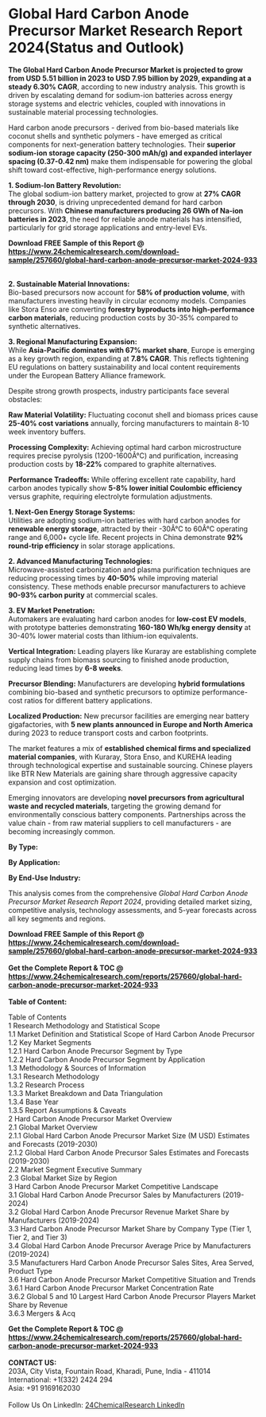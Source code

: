 <h1>Global Hard Carbon Anode Precursor Market Research Report 2024(Status and Outlook)</h1><p><strong>The Global Hard Carbon Anode Precursor Market is projected to grow from USD 5.51 billion in 2023 to USD 7.95 billion by 2029, expanding at a steady 6.30% CAGR</strong>, according to new industry analysis. This growth is driven by escalating demand for sodium-ion batteries across energy storage systems and electric vehicles, coupled with innovations in sustainable material processing technologies.</p><p>Hard carbon anode precursors - derived from bio-based materials like coconut shells and synthetic polymers - have emerged as critical components for next-generation battery technologies. Their <strong>superior sodium-ion storage capacity (250-300 mAh/g) and expanded interlayer spacing (0.37-0.42 nm)</strong> make them indispensable for powering the global shift toward cost-effective, high-performance energy solutions.</p><p><strong>1. Sodium-Ion Battery Revolution:</strong><br>
The global sodium-ion battery market, projected to grow at <strong>27% CAGR through 2030</strong>, is driving unprecedented demand for hard carbon precursors. With <strong>Chinese manufacturers producing 26 GWh of Na-ion batteries in 2023</strong>, the need for reliable anode materials has intensified, particularly for grid storage applications and entry-level EVs.</p><div><b>Download FREE Sample of this Report @ 
            <a href="https://www.24chemicalresearch.com/download-sample/257660/global-hard-carbon-anode-precursor-market-2024-933">
            https://www.24chemicalresearch.com/download-sample/257660/global-hard-carbon-anode-precursor-market-2024-933</a></b></div><br><p><strong>2. Sustainable Material Innovations:</strong><br>
Bio-based precursors now account for <strong>58% of production volume</strong>, with manufacturers investing heavily in circular economy models. Companies like Stora Enso are converting <strong>forestry byproducts into high-performance carbon materials</strong>, reducing production costs by 30-35% compared to synthetic alternatives.</p><p><strong>3. Regional Manufacturing Expansion:</strong><br>
While <strong>Asia-Pacific dominates with 67% market share</strong>, Europe is emerging as a key growth region, expanding at <strong>7.8% CAGR</strong>. This reflects tightening EU regulations on battery sustainability and local content requirements under the European Battery Alliance framework.</p><p>Despite strong growth prospects, industry participants face several obstacles:</p><p><strong>Raw Material Volatility:</strong> Fluctuating coconut shell and biomass prices cause <strong>25-40% cost variations</strong> annually, forcing manufacturers to maintain 8-10 week inventory buffers.</p><p><strong>Processing Complexity:</strong> Achieving optimal hard carbon microstructure requires precise pyrolysis (1200-1600Â°C) and purification, increasing production costs by <strong>18-22%</strong> compared to graphite alternatives.</p><p><strong>Performance Tradeoffs:</strong> While offering excellent rate capability, hard carbon anodes typically show <strong>5-8% lower initial Coulombic efficiency</strong> versus graphite, requiring electrolyte formulation adjustments.</p><p><strong>1. Next-Gen Energy Storage Systems:</strong><br>
Utilities are adopting sodium-ion batteries with hard carbon anodes for <strong>renewable energy storage</strong>, attracted by their -30Â°C to 60Â°C operating range and 6,000+ cycle life. Recent projects in China demonstrate <strong>92% round-trip efficiency</strong> in solar storage applications.</p><p><strong>2. Advanced Manufacturing Technologies:</strong><br>
Microwave-assisted carbonization and plasma purification techniques are reducing processing times by <strong>40-50%</strong> while improving material consistency. These methods enable precursor manufacturers to achieve <strong>90-93% carbon purity</strong> at commercial scales.</p><p><strong>3. EV Market Penetration:</strong><br>
Automakers are evaluating hard carbon anodes for <strong>low-cost EV models</strong>, with prototype batteries demonstrating <strong>160-180 Wh/kg energy density</strong> at 30-40% lower material costs than lithium-ion equivalents.</p><p><strong>Vertical Integration:</strong> Leading players like Kuraray are establishing complete supply chains from biomass sourcing to finished anode production, reducing lead times by <strong>6-8 weeks</strong>.</p><p><strong>Precursor Blending:</strong> Manufacturers are developing <strong>hybrid formulations</strong> combining bio-based and synthetic precursors to optimize performance-cost ratios for different battery applications.</p><p><strong>Localized Production:</strong> New precursor facilities are emerging near battery gigafactories, with <strong>5 new plants announced in Europe and North America</strong> during 2023 to reduce transport costs and carbon footprints.</p><p>The market features a mix of <strong>established chemical firms and specialized material companies</strong>, with Kuraray, Stora Enso, and KUREHA leading through technological expertise and sustainable sourcing. Chinese players like BTR New Materials are gaining share through aggressive capacity expansion and cost optimization.</p><p>Emerging innovators are developing <strong>novel precursors from agricultural waste and recycled materials</strong>, targeting the growing demand for environmentally conscious battery components. Partnerships across the value chain - from raw material suppliers to cell manufacturers - are becoming increasingly common.</p><p><strong>By Type:</strong></p><p><strong>By Application:</strong></p><p><strong>By End-Use Industry:</strong></p><p>This analysis comes from the comprehensive <em>Global Hard Carbon Anode Precursor Market Research Report 2024</em>, providing detailed market sizing, competitive analysis, technology assessments, and 5-year forecasts across all key segments and regions.</p><div><b>Download FREE Sample of this Report @ 
            <a href="https://www.24chemicalresearch.com/download-sample/257660/global-hard-carbon-anode-precursor-market-2024-933">
            https://www.24chemicalresearch.com/download-sample/257660/global-hard-carbon-anode-precursor-market-2024-933</a></b></div><br><div><b>Get the Complete Report & TOC @ 
            <a href="https://www.24chemicalresearch.com/reports/257660/global-hard-carbon-anode-precursor-market-2024-933">
            https://www.24chemicalresearch.com/reports/257660/global-hard-carbon-anode-precursor-market-2024-933</a></b></div><br>
            <b>Table of Content:</b><p>Table of Contents<br />
1 Research Methodology and Statistical Scope<br />
1.1 Market Definition and Statistical Scope of Hard Carbon Anode Precursor<br />
1.2 Key Market Segments<br />
1.2.1 Hard Carbon Anode Precursor Segment by Type<br />
1.2.2 Hard Carbon Anode Precursor Segment by Application<br />
1.3 Methodology & Sources of Information<br />
1.3.1 Research Methodology<br />
1.3.2 Research Process<br />
1.3.3 Market Breakdown and Data Triangulation<br />
1.3.4 Base Year<br />
1.3.5 Report Assumptions & Caveats<br />
2 Hard Carbon Anode Precursor Market Overview<br />
2.1 Global Market Overview<br />
2.1.1 Global Hard Carbon Anode Precursor Market Size (M USD) Estimates and Forecasts (2019-2030)<br />
2.1.2 Global Hard Carbon Anode Precursor Sales Estimates and Forecasts (2019-2030)<br />
2.2 Market Segment Executive Summary<br />
2.3 Global Market Size by Region<br />
3 Hard Carbon Anode Precursor Market Competitive Landscape<br />
3.1 Global Hard Carbon Anode Precursor Sales by Manufacturers (2019-2024)<br />
3.2 Global Hard Carbon Anode Precursor Revenue Market Share by Manufacturers (2019-2024)<br />
3.3 Hard Carbon Anode Precursor Market Share by Company Type (Tier 1, Tier 2, and Tier 3)<br />
3.4 Global Hard Carbon Anode Precursor Average Price by Manufacturers (2019-2024)<br />
3.5 Manufacturers Hard Carbon Anode Precursor Sales Sites, Area Served, Product Type<br />
3.6 Hard Carbon Anode Precursor Market Competitive Situation and Trends<br />
3.6.1 Hard Carbon Anode Precursor Market Concentration Rate<br />
3.6.2 Global 5 and 10 Largest Hard Carbon Anode Precursor Players Market Share by Revenue<br />
3.6.3 Mergers & Acq</p><div><b>Get the Complete Report & TOC @ 
            <a href="https://www.24chemicalresearch.com/reports/257660/global-hard-carbon-anode-precursor-market-2024-933">
            https://www.24chemicalresearch.com/reports/257660/global-hard-carbon-anode-precursor-market-2024-933</a></b></div><br><b>CONTACT US:</b><br>
            203A, City Vista, Fountain Road, Kharadi, Pune, India - 411014<br>
            International: +1(332) 2424 294<br>
            Asia: +91 9169162030 <br><br>
            Follow Us On LinkedIn: <a href="https://www.linkedin.com/company/24chemicalresearch/">24ChemicalResearch LinkedIn</a>
